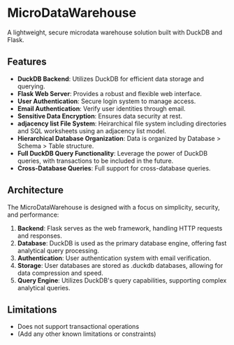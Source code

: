 # MicroDataWarehouse

A lightweight, secure microdata warehouse solution built with DuckDB and Flask.





## Features

- **DuckDB Backend**: Utilizes DuckDB for efficient data storage and querying.
- **Flask Web Server**: Provides a robust and flexible web interface.
- **User Authentication**: Secure login system to manage access.
- **Email Authentication**: Verify user identities through email.
- **Sensitive Data Encryption**: Ensures data security at rest.
- **adjacency list File System**: Heirarchical file system including directories and SQL worksheets using an adjacency list model. 
- **Hierarchical Database Organization**: Data is organized by Database > Schema > Table structure.
- **Full DuckDB Query Functionality**: Leverage the power of DuckDB queries, with transactions to be included in the future.
- **Cross-Database Queries**: Full support for cross-database queries.

## Architecture

The MicroDataWarehouse is designed with a focus on simplicity, security, and performance:

1. **Backend**: Flask serves as the web framework, handling HTTP requests and responses.
2. **Database**: DuckDB is used as the primary database engine, offering fast analytical query processing.
3. **Authentication**: User authentication system with email verification.
4. **Storage**: User databases are stored as .duckdb databases, allowing for data compression and speed.
5. **Query Engine**: Utilizes DuckDB's query capabilities, supporting complex analytical queries.


## Limitations

- Does not support transactional operations
- (Add any other known limitations or constraints)

